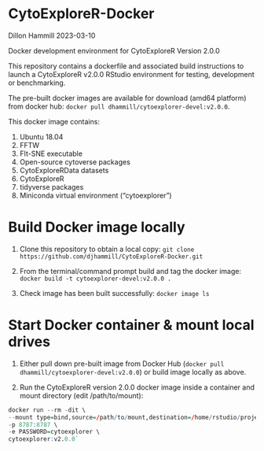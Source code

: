 CytoExploreR-Docker
================
Dillon Hammill
2023-03-10

Docker development environment for CytoExploreR Version 2.0.0

This repository contains a dockerfile and associated build instructions
to launch a CytoExploreR v2.0.0 RStudio environment for testing,
development or benchmarking.

The pre-built docker images are available for download (amd64 platform)
from docker hub: `docker pull dhammill/cytoexplorer-devel:v2.0.0`.

This docker image contains:

1.  Ubuntu 18.04
2.  FFTW
3.  FIt-SNE executable
4.  Open-source cytoverse packages
5.  CytoExploreRData datasets
6.  CytoExploreR
7.  tidyverse packages
8.  Miniconda virtual environment (“cytoexplorer”)

# Build Docker image locally

1.  Clone this repository to obtain a local copy:
    `git clone https://github.com/djhammill/CytoExploreR-Docker.git`

2.  From the terminal/command prompt build and tag the docker image:
    `docker build -t cytoexplorer-devel:v2.0.0 .`

3.  Check image has been built successfully: `docker image ls`

# Start Docker container & mount local drives

1.  Either pull down pre-built image from Docker Hub
    (`docker pull dhammill/cytoexplorer-devel:v2.0.0`) or build image
    locally as above.

2.  Run the CytoExploreR version 2.0.0 docker image inside a container
    and mount directory (edit /path/to/mount):

``` r
docker run --rm -dit \  
--mount type=bind,source=/path/to/mount,destination=/home/rstudio/project \
-p 8787:8787 \
-e PASSWORD=cytoexplorer \
cytoexplorer:v2.0.0`
```
